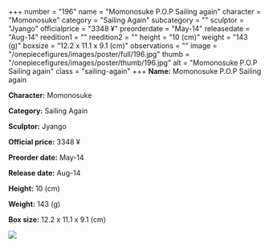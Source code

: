 +++
number = "196"
name = "Momonosuke P.O.P Sailing again"
character = "Momonosuke"
category = "Sailing Again"
subcategory = ""
sculptor = "Jyango"
officialprice = "3348 ¥"
preorderdate = "May-14"
releasedate = "Aug-14"
reedition1 = ""
reedition2 = ""
height = "10 (cm)"
weight = "143 (g)"
boxsize = "12.2 x 11.1 x 9.1 (cm)"
observations = ""
image = "/onepiecefigures/images/poster/full/196.jpg"
thumb = "/onepiecefigures/images/poster/thumb/196.jpg"
alt = "Momonosuke P.O.P Sailing again"
class = "sailing-again"
+++
**Name:** Momonosuke P.O.P Sailing again

**Character:** Momonosuke

**Category:** Sailing Again 

**Sculptor:** Jyango

**Official price:** 3348 ¥

**Preorder date:** May-14

**Release date:** Aug-14

**Height:** 10 (cm)

**Weight:** 143 (g)

**Box size:** 12.2 x 11.1 x 9.1 (cm)

<img src="/onepiecefigures/images/poster/thumb/196.jpg">